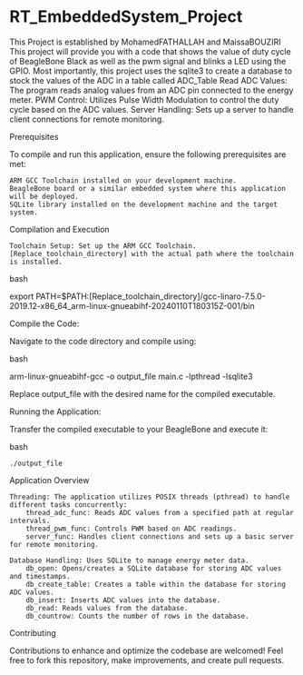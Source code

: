 # RT_EmbeddedSystem_Project
This Project is established by MohamedFATHALLAH and MaissaBOUZIRI
This project will provide you with a code that shows the value of duty cycle of BeagleBone Black as well as the pwm signal and blinks a LED using the GPIO. Most importantly, this project uses the sqlite3 to create a database to stock the values of the ADC in a table called ADC_Table
    Read ADC Values: The program reads analog values from an ADC pin connected to the energy meter.
    PWM Control: Utilizes Pulse Width Modulation to control the duty cycle based on the ADC values.
    Server Handling: Sets up a server to handle client connections for remote monitoring.

Prerequisites

To compile and run this application, ensure the following prerequisites are met:

    ARM GCC Toolchain installed on your development machine.
    BeagleBone board or a similar embedded system where this application will be deployed.
    SQLite library installed on the development machine and the target system.

Compilation and Execution

    Toolchain Setup: Set up the ARM GCC Toolchain. [Replace_toolchain_directory] with the actual path where the toolchain is installed.

bash

export PATH=$PATH:[Replace_toolchain_directory]/gcc-linaro-7.5.0-2019.12-x86_64_arm-linux-gnueabihf-20240110T180315Z-001/bin

Compile the Code:

Navigate to the code directory and compile using:

bash

arm-linux-gnueabihf-gcc -o output_file main.c -lpthread -lsqlite3

Replace output_file with the desired name for the compiled executable.

Running the Application:

Transfer the compiled executable to your BeagleBone and execute it:

bash

    ./output_file

Application Overview

    Threading: The application utilizes POSIX threads (pthread) to handle different tasks concurrently:
        thread_adc_func: Reads ADC values from a specified path at regular intervals.
        thread_pwm_func: Controls PWM based on ADC readings.
        server_func: Handles client connections and sets up a basic server for remote monitoring.

    Database Handling: Uses SQLite to manage energy meter data.
        db_open: Opens/creates a SQLite database for storing ADC values and timestamps.
        db_create_table: Creates a table within the database for storing ADC values.
        db_insert: Inserts ADC values into the database.
        db_read: Reads values from the database.
        db_countrow: Counts the number of rows in the database.

Contributing

Contributions to enhance and optimize the codebase are welcomed! Feel free to fork this repository, make improvements, and create pull requests.
